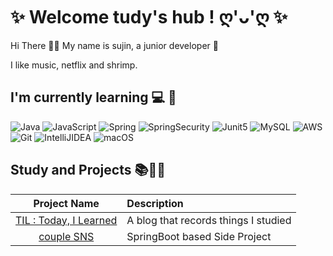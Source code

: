 
<h1 >✨ Welcome tudy's hub ! ღ'ᴗ'ღ ✨</h1>
  

Hi There 👋🏻 My name is sujin, a junior developer 🚀
   
I like music, netflix and shrimp.  




<h2>I'm currently learning 💻 🌱</h2>

<p> 
 <img alt="Java" src="https://img.shields.io/badge/java-D00000.svg?&style=for-the-badge&logo=java&logoColor=white" />
 <img alt="JavaScript" src="https://img.shields.io/badge/javascript-%23323330.svg?&style=for-the-badge&logo=javascript&logoColor=%23F7DF1E" />
 <img alt="Spring" src="https://img.shields.io/badge/Spring-6DB33F?style=for-the-badge&logo=Spring&logoColor=white">
 <img alt="SpringSecurity" src="https://img.shields.io/badge/SpringSecurity-6DB33F?style=for-the-badge&logo=SpringSecurity&logoColor=white" />
 <img alt="Junit5" src="https://img.shields.io/badge/Junit5-25A162?style=for-the-badge&logo=Junit5&logoColor=blue">
 <img alt="MySQL" src="https://img.shields.io/badge/MySQL-00000F?style=for-the-badge&logo=mysql&logoColor=white" />
 <img alt="AWS" src="https://img.shields.io/badge/AWS-cddf28.svg?style=for-the-badge&logo=amazon&logoColor=black" />
 <img alt="Git" src="https://img.shields.io/badge/Git-F05032?style=for-the-badge&logo=git&logoColor=white" />
 <img alt="IntelliJIDEA" src="https://img.shields.io/badge/IntelliJIDEA-8Fc8F8.svg?style=for-the-badge&logo=intellij-idea&logoColor=black" />
 <img alt="macOS" src="https://img.shields.io/badge/mac%20os-000000?style=for-the-badge&logo=apple&logoColor=white">
</p>





<h2>Study and Projects 📚👩‍💻</h2>

| Project Name      | Description | 
| :---:        |    :----   |  
| [TIL : Today, I Learned ](https://tudiiii.notion.site/TIL-Today-I-Learned-049578108fd7439f90e25e829a431d0e)     | A blog that records things I studied
| [couple SNS](https://github.com/su-dong-dev/couple-sns)   | SpringBoot based Side Project 
   

